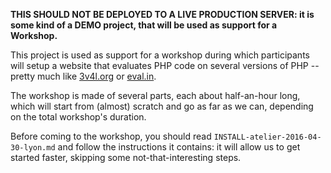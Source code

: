 **THIS SHOULD NOT BE DEPLOYED TO A LIVE PRODUCTION SERVER: it is some kind of a DEMO project, that will be used as
support for a Workshop.**

This project is used as support for a workshop during which participants will setup a website that evaluates PHP code on
 several versions of PHP -- pretty much like [3v4l.org](https://3v4l.org/) or [eval.in](https://eval.in/).

The workshop is made of several parts, each about half-an-hour long, which will start from (almost) scratch and go as 
far as we can, depending on the total workshop's duration.

Before coming to the workshop, you should read `INSTALL-atelier-2016-04-30-lyon.md` and follow the instructions it
contains: it will allow us to get started faster, skipping some not-that-interesting steps.
